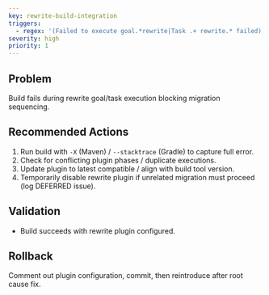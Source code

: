 ```yaml
---
key: rewrite-build-integration
triggers:
  - regex: '(Failed to execute goal.*rewrite|Task .+ rewrite.* failed)'
severity: high
priority: 1
---
```


## Problem
Build fails during rewrite goal/task execution blocking migration sequencing.

## Recommended Actions
1. Run build with `-X` (Maven) / `--stacktrace` (Gradle) to capture full error.
2. Check for conflicting plugin phases / duplicate executions.
3. Update plugin to latest compatible / align with build tool version.
4. Temporarily disable rewrite plugin if unrelated migration must proceed (log DEFERRED issue).

## Validation
- Build succeeds with rewrite plugin configured.

## Rollback
Comment out plugin configuration, commit, then reintroduce after root cause fix.
